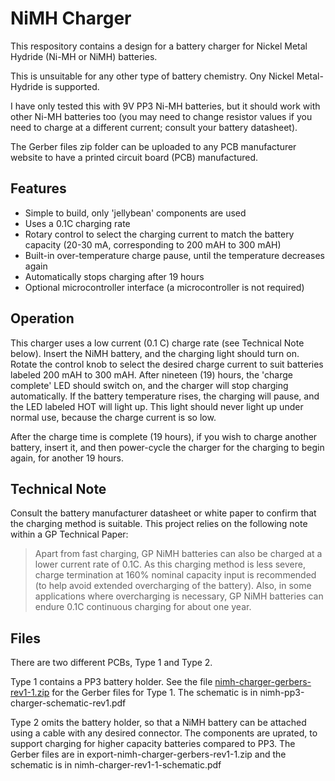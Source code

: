 # NiMH Charger

This respository contains a design for a battery charger for Nickel Metal Hydride (Ni-MH or NiMH) batteries.

This is unsuitable for any other type of battery chemistry. Ony Nickel Metal-Hydride is supported.

I have only tested this with 9V PP3 Ni-MH batteries, but it should work with other Ni-MH batteries too (you may need to change resistor values if you need to charge at a different current; consult your battery datasheet).

The Gerber files zip folder can be uploaded to any PCB manufacturer website to have a printed circuit board (PCB) manufactured.

## Features
* Simple to build, only 'jellybean' components are used
* Uses a 0.1C charging rate
* Rotary control to select the charging current to match the battery capacity (20-30 mA, corresponding to 200 mAH to 300 mAH)
* Built-in over-temperature charge pause, until the temperature decreases again
* Automatically stops charging after 19 hours
* Optional microcontroller interface (a microcontroller is not required)

## Operation
This charger uses a low current (0.1 C) charge rate (see Technical Note below). Insert the NiMH battery, and the charging light should turn on. Rotate the control knob to select the desired charge current to suit batteries labeled 200 mAH to 300 mAH. After nineteen (19) hours, the 'charge complete' LED should switch on, and the charger will stop charging automatically.
If the battery temperature rises, the charging will pause, and the LED labeled HOT will light up. This light should never light up under normal use, because the charge current is so low.

After the charge time is complete (19 hours), if you wish to charge another battery, insert it, and then power-cycle the charger for the charging to begin again, for another 19 hours.

## Technical Note
Consult the battery manufacturer datasheet or white paper to confirm that the charging method is suitable. This project relies on the following note within a GP Technical Paper:

>Apart from fast charging, GP NiMH batteries can also be charged at a lower current rate of 0.1C. As this charging method is less severe, charge termination at 160% nominal capacity input is recommended (to help avoid extended overcharging of the battery). Also, in some applications where overcharging is necessary, GP NiMH batteries can endure 0.1C continuous charging for about one year.

## Files
There are two different PCBs, Type 1 and Type 2.

Type 1 contains a PP3 battery holder. See the file [nimh-charger-gerbers-rev1-1.zip](nimh-charger-gerbers-rev1-1.zip) for the Gerber files for Type 1. The schematic is in nimh-pp3-charger-schematic-rev1.pdf

Type 2 omits the battery holder, so that a NiMH battery can be attached using a cable with any desired connector. The components are uprated, to support charging for higher capacity batteries compared to PP3. The Gerber files are in export-nimh-charger-gerbers-rev1-1.zip and the schematic is in nimh-charger-rev1-1-schematic.pdf


